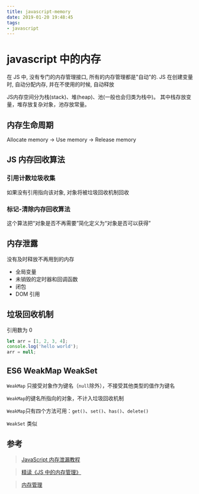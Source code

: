 ```yaml
---
title: javascript-memory
date: 2019-01-20 19:48:45
tags:
- javascript
---
```


# javascript 中的内存

在 JS 中, 没有专门的内存管理接口, 所有的内存管理都是"自动"的. JS 在创建变量时, 自动分配内存, 并在不使用的时候, 自动释放

JS内存空间分为栈(stack)、堆(heap)、池(一般也会归类为栈中)。 其中栈存放变量，堆存放复杂对象，池存放常量。

## 内存生命周期

Allocate memory -> Use memory -> Release memory

## JS 内存回收算法

### 引用计数垃圾收集
  如果没有引用指向该对象, 对象将被垃圾回收机制回收
### 标记-清除内存回收算法
  这个算法把“对象是否不再需要”简化定义为“对象是否可以获得”


## 内存泄露

没有及时释放不再用到的内存

- 全局变量
- 未销毁的定时器和回调函数
- 闭包
- DOM 引用

## 垃圾回收机制

引用数为 0

```js
let arr = [1, 2, 3, 4];
console.log('hello world');
arr = null;
```

## ES6 WeakMap WeakSet

`WeakMap` 只接受对象作为键名（`null`除外），不接受其他类型的值作为键名

`WeakMap`的键名所指向的对象，不计入垃圾回收机制

`WeakMap`只有四个方法可用：`get()`、`set()`、`has()`、`delete()`

`WeakSet` 类似

## 参考

> [JavaScript 内存泄漏教程](http://www.ruanyifeng.com/blog/2017/04/memory-leak.html)

> [精读《JS 中的内存管理》](https://zhuanlan.zhihu.com/p/30552148)

> [内存管理](https://developer.mozilla.org/zh-CN/docs/Web/JavaScript/Memory_Management)